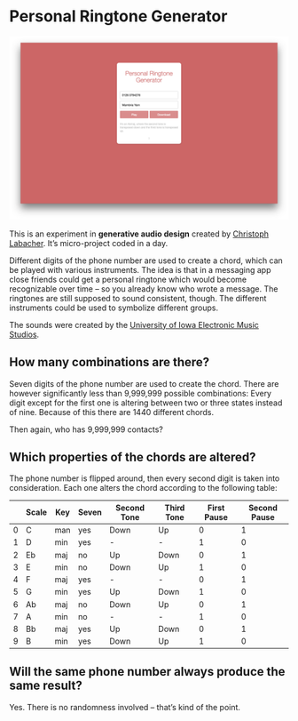 # Personal Ringtone Generator

![](screenshot.png)

This is an experiment in **generative audio design** created by [Christoph Labacher](http://www.christophlabacher.com). It’s micro-project coded in a day.

Different digits of the phone number are used to create a chord, which can be played with various instruments. The idea is that in a messaging app close friends could get a personal ringtone which would become recognizable over time – so you already know who wrote a message. The ringtones are still supposed to sound consistent, though. The different instruments could be used to symbolize different groups.

The sounds were created by the [University of Iowa Electronic Music Studios](http://theremin.music.uiowa.edu/index.html).

## How many combinations are there?
Seven digits of the phone number are used to create the chord. There are however significantly less than 9,999,999 possible combinations: Every digit except for the first one is altering between two or three states instead of nine. Because of this there are 1440 different chords.

Then again, who has 9,999,999 contacts?

## Which properties of the chords are altered?

The phone number is flipped around, then every second digit is taken into consideration. Each one alters the chord according to the following table:

|  | Scale | Key | Seven | Second Tone | Third Tone | First Pause | Second Pause |
| ------ | ------ | ------ | ------ | ------ | ------ | ------ | ------ |
| 0 | C | man | yes | Down | Up | 0 | 1 |
| 1 | D | min | yes | - | - | 1 | 0 |
| 2 | Eb | maj | no | Up | Down | 0 | 1 |
| 3 | E | min | no | Down | Up | 1 | 0 |
| 4 | F | maj | yes | - | - | 0 | 1 |
| 5 | G | min | yes | Up | Down | 1 | 0 |
| 6 | Ab | maj | no | Down | Up | 0 | 1 |
| 7 | A | min | no | - | - | 1 | 0 |
| 8 | Bb | maj | yes | Up | Down | 0 | 1 |
| 9 | B | min | yes | Down | Up | 1 | 0 |

## Will the same phone number always produce the same result?
Yes. There is no randomness involved – that’s kind of the point.